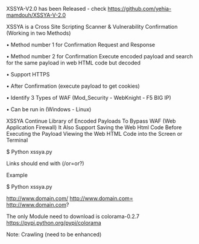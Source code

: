 XSSYA-V2.0 has been Released - check https://github.com/yehia-mamdouh/XSSYA-V-2.0

XSSYA is a Cross Site Scripting Scanner & Vulnerability Confirmation (Working in two Methods)

•	Method number 1 for Confirmation Request and Response

•	Method number 2 for Confirmation Execute encoded payload and search for the same payload in web HTML code but decoded

•	Support HTTPS

•	After Confirmation (execute payload to get cookies)

•	Identify 3 Types of WAF (Mod_Security - WebKnight - F5 BIG IP)

•	Can be run in (Windows - Linux)


XSSYA Continue Library of Encoded Payloads To Bypass WAF (Web Application Firewall)
It Also Support Saving the Web Html Code Before Executing the Payload Viewing the Web HTML Code into the Screen or Terminal

$ Python xssya.py

Links should end with (/or=or?)

Example

$ Python xssya.py

http://www.domain.com/ http://www.domain.com= http://www.domain.com?

The only Module need to download is colorama-0.2.7 https://pypi.python.org/pypi/colorama

Note: Crawling (need to be enhanced)
